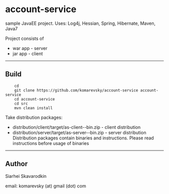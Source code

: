 account-service
===============

sample JavaEE project. Uses: Log4j, Hessian, Spring, Hibernate, Maven, Java7

Project consists of
* war app - server
* jar app - client
_ _ _

Build
-----

        cd
        git clone https://github.com/komarevsky/account-service account-service
        cd account-service
        cd src
        mvn clean install

Take distribution packages:
* distribution/client/target/as-client-<version>-bin.zip - client distribution
* distribution/server/target/as-server-<version>-bin.zip - server distribution
Distribution packages contain binaries and instructions. Please read instructions before usage of binaries

_ _ _

Author
------

Siarhei Skavarodkin

email: komarevsky (at) gmail (dot) com
